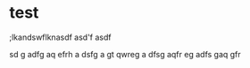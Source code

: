 # test
;lkandswflknasdf
asd'f
asdf

sd
g
adfg
aq
efrh
a
dsfg
a
gt
qwreg
a
dfsg
aqfr
eg
adfs
gaq
gfr
